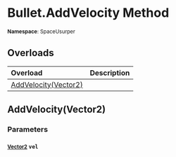 # Bullet.AddVelocity Method

<small>**Namespace**: SpaceUsurper</small>

## Overloads

<div markdown="1" class="member-table">

| Overload | Description |
| :------- | ----------- |
| [AddVelocity(Vector2)](#Vector2_) |  | 

</div>

## AddVelocity(Vector2)
### Parameters
#### <small>[Vector2](https://docs.unity3d.com/ScriptReference/Vector2.html)</small> `vel`

